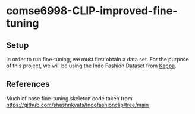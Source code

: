 # comse6998-CLIP-improved-fine-tuning

## Setup

In order to run fine-tuning, we must first obtain a data set. For the purpose of this project, we will be using the Indo Fashion Dataset from [Kappa](https://www.kaggle.com/datasets/validmodel/indo-fashion-dataset).

## References

Much of base fine-tuning skeleton code taken from https://github.com/shashnkvats/Indofashionclip/tree/main
